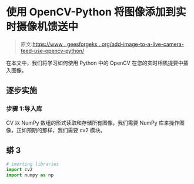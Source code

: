 # 使用 OpenCV-Python 将图像添加到实时摄像机馈送中

> 原文:[https://www . geesforgeks . org/add-image-to-a-live-camera-feed-use-opencv-python/](https://www.geeksforgeeks.org/add-image-to-a-live-camera-feed-using-opencv-python/)

在本文中，我们将学习如何使用 Python 中的 OpenCV 在您的实时相机提要中插入图像。

## 逐步实施

### 步骤 1:导入库

CV 以 NumPy 数组的形式读取和存储所有图像。我们需要 NumPy 库来操作图像，正如预期的那样，我们需要 cv2 模块。

## 蟒 3

```py
# imorting libraries
import cv2
import numpy as np
```